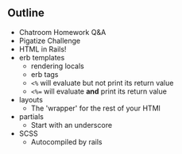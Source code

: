 ## Outline
- Chatroom Homework Q&A
- Pigatize Challenge
- HTML in Rails!
- erb templates
	- rendering locals
	- erb tags
	- `<%` will evaluate but not print its return value
	- `<%=` will evaluate **and** print its return value
- layouts
  - The 'wrapper' for the rest of your HTMl
- partials
  - Start with an underscore
- SCSS
  - Autocompiled by rails
